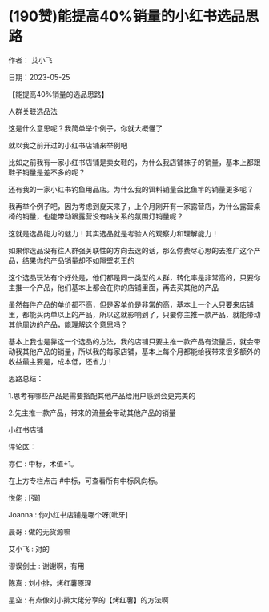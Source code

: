 
# (190赞)能提高40%销量的小红书选品思路

作者：  艾小飞

日期：2023-05-25

【能提高40%销量的选品思路】

人群关联选品法

这是什么意思呢？我简单举个例子，你就大概懂了

就以我之前开过的小红书店铺来举例吧

比如之前我有一家小红书店铺是卖女鞋的，为什么我店铺袜子的销量，基本上都跟鞋子销量是差不多的呢？

 

 

还有我的一家小红书钓鱼用品店。为什么我的饵料销量会比鱼竿的销量更多呢？

我再举个例子吧，因为考虑到夏天来了，上个月刚开有一家露营店，为什么露营桌椅的销量，也能带动跟露营没有啥关系的氛围灯销量呢？

这就是选品能力的魅力！其实选品就是考验人的观察力和理解能力！

如果你选品没有往人群强关联性的方向去选的话，那么你费尽心思的去推广这个产品，结果你的产品销量却不如隔壁老王的

这个选品玩法有个好处是，他们都是同一类型的人群，转化率是非常高的，只要你主推一个产品，他们基本上都会在你的店铺里面，再去买其他的产品

虽然每件产品的单价都不高，但是客单价是非常的高，基本上一个人只要来店铺里，都能买两单以上的产品，所以这就影响到了，只要你主推一款产品，就能带动其他周边的产品，能理解这个意思吗？

基本上我也是靠这一个选品的方法，我的店铺只要主推一款产品有流量后，就会带动我其他产品的销量，所以我的每家店铺，基本上每个月都能给我带来很多额外的收益最主要是，成本低，还省力！

思路总结：

1.思考有哪些产品是需要搭配其他产品给用户感到会更完美的

2.先主推一款产品，带来的流量会带动其他产品的销量

小红书店铺

评论区：

亦仁 : 中标，术值+1。

在上方专栏点击 #中标，可查看所有中标风向标。

悦佬 : [强]

Joanna : 你小红书店铺是哪个呀[呲牙]

晨哥 : 做的无货源嘛

艾小飞 : 对的

 

 

谬误剑士 : 谢谢啊，有用

陈真 : 刘小排，烤红薯原理

星空 : 有点像刘小排大佬分享的【烤红薯】的方法啊
